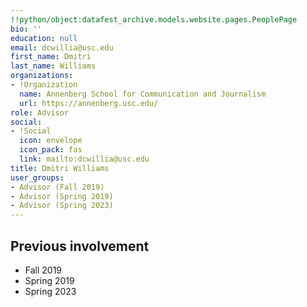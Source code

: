 ```yaml
---
!!python/object:datafest_archive.models.website.pages.PeoplePage
bio: ''
education: null
email: dcwillia@usc.edu
first_name: Dmitri
last_name: Williams
organizations:
- !Organization
  name: Annenberg School for Communication and Journalism
  url: https://annenberg.usc.edu/
role: Advisor
social:
- !Social
  icon: envelope
  icon_pack: fas
  link: mailto:dcwillia@usc.edu
title: Dmitri Williams
user_groups:
- Advisor (Fall 2019)
- Advisor (Spring 2019)
- Advisor (Spring 2023)
---
```


## Previous involvement

* Fall 2019
* Spring 2019
* Spring 2023
